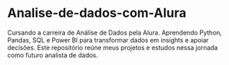 # Analise-de-dados-com-Alura
Cursando a carreira de Análise de Dados pela Alura. Aprendendo Python, Pandas, SQL e Power BI para transformar dados em insights e apoiar decisões. Este repositório reúne meus projetos e estudos nessa jornada como futuro analista de dados.
